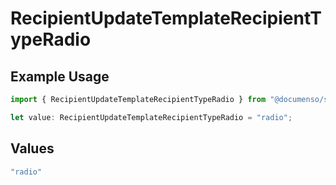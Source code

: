 # RecipientUpdateTemplateRecipientTypeRadio

## Example Usage

```typescript
import { RecipientUpdateTemplateRecipientTypeRadio } from "@documenso/sdk-typescript/models/operations";

let value: RecipientUpdateTemplateRecipientTypeRadio = "radio";
```

## Values

```typescript
"radio"
```